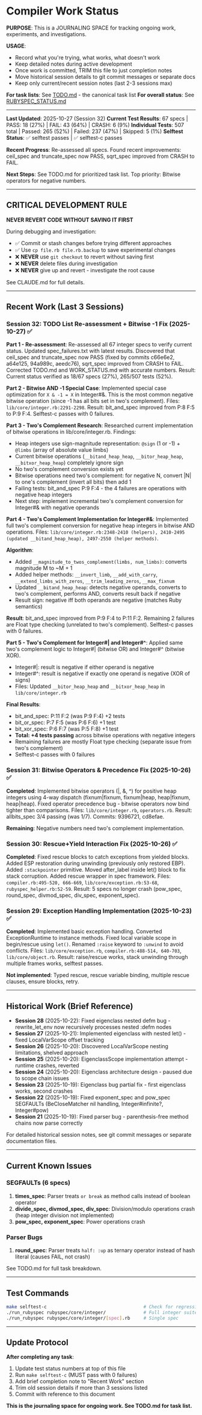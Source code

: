 # Compiler Work Status

**PURPOSE**: This is a JOURNALING SPACE for tracking ongoing work, experiments, and investigations.

**USAGE**:
- Record what you're trying, what works, what doesn't work
- Keep detailed notes during active development
- Once work is committed, TRIM this file to just completion notes
- Move historical session details to git commit messages or separate docs
- Keep only current/recent session notes (last 2-3 sessions max)

**For task lists**: See [TODO.md](TODO.md) - the canonical task list
**For overall status**: See [RUBYSPEC_STATUS.md](RUBYSPEC_STATUS.md)

---

**Last Updated**: 2025-10-27 (Session 32)
**Current Test Results**: 67 specs | PASS: 18 (27%) | FAIL: 43 (64%) | CRASH: 6 (9%)
**Individual Tests**: 507 total | Passed: 265 (52%) | Failed: 237 (47%) | Skipped: 5 (1%)
**Selftest Status**: ✅ selftest passes | ✅ selftest-c passes

**Recent Progress**: Re-assessed all specs. Found recent improvements: ceil_spec and truncate_spec now PASS, sqrt_spec improved from CRASH to FAIL.

**Next Steps**: See TODO.md for prioritized task list. Top priority: Bitwise operators for negative numbers.

---

## CRITICAL DEVELOPMENT RULE

**NEVER REVERT CODE WITHOUT SAVING IT FIRST**

During debugging and investigation:
- ✅ Commit or stash changes before trying different approaches
- ✅ Use `cp file.rb file.rb.backup` to save experimental changes
- ❌ **NEVER** use `git checkout` to revert without saving first
- ❌ **NEVER** delete files during investigation
- ❌ **NEVER** give up and revert - investigate the root cause

See CLAUDE.md for full details.

---

## Recent Work (Last 3 Sessions)

### Session 32: TODO List Re-assessment + Bitwise -1 Fix (2025-10-27) ✅

**Part 1 - Re-assessment**: Re-assessed all 67 integer specs to verify current status. Updated spec_failures.txt with latest results. Discovered that ceil_spec and truncate_spec now PASS (fixed by commits c66e6e2, a64e125, 94a989c, aeedc76), sqrt_spec improved from CRASH to FAIL. Corrected TODO.md and WORK_STATUS.md with accurate numbers. Result: Current status verified as 18/67 specs (27%), 265/507 tests (52%).

**Part 2 - Bitwise AND -1 Special Case**: Implemented special case optimization for `X & -1 = X` in Integer#&. This is the most common negative bitwise operation (since -1 has all bits set in two's complement). Files: `lib/core/integer.rb:2291-2298`. Result: bit_and_spec improved from P:8 F:5 to P:9 F:4. Selftest-c passes with 0 failures.

**Part 3 - Two's Complement Research**: Researched current implementation of bitwise operations in lib/core/integer.rb. Findings:
- Heap integers use sign-magnitude representation: `@sign` (1 or -1) + `@limbs` (array of absolute value limbs)
- Current bitwise operations (`__bitand_heap_heap`, `__bitor_heap_heap`, `__bitxor_heap_heap`) completely ignore sign
- No two's complement conversion exists yet
- Bitwise operations need two's complement: for negative N, convert |N| to one's complement (invert all bits) then add 1
- Failing tests: bit_and_spec P:9 F:4 - the 4 failures are operations with negative heap integers
- Next step: implement incremental two's complement conversion for Integer#& with negative operands

**Part 4 - Two's Complement Implementation for Integer#&**: Implemented full two's complement conversion for negative heap integers in bitwise AND operations. Files: `lib/core/integer.rb:2348-2410 (helpers), 2410-2495 (updated __bitand_heap_heap), 2497-2550 (helper methods)`.

**Algorithm**:
- Added `__magnitude_to_twos_complement(limbs, num_limbs)`: converts magnitude M to ~M + 1
- Added helper methods: `__invert_limb`, `__add_with_carry`, `__extend_limbs_with_zeros`, `__trim_leading_zeros`, `__max_fixnum`
- Updated `__bitand_heap_heap`: detects negative operands, converts to two's complement, performs AND, converts result back if negative
- Result sign: negative iff both operands are negative (matches Ruby semantics)

**Result**: bit_and_spec improved from P:9 F:4 to P:11 F:2. Remaining 2 failures are Float type checking (unrelated to two's complement). Selftest-c passes with 0 failures.

**Part 5 - Two's Complement for Integer#| and Integer#^**: Applied same two's complement logic to Integer#| (bitwise OR) and Integer#^ (bitwise XOR).
- Integer#|: result is negative if either operand is negative
- Integer#^: result is negative if exactly one operand is negative (XOR of signs)
- Files: Updated `__bitor_heap_heap` and `__bitxor_heap_heap` in `lib/core/integer.rb`

**Final Results**:
- bit_and_spec: P:11 F:2 (was P:9 F:4) +2 tests
- bit_or_spec: P:7 F:5 (was P:6 F:6) +1 test
- bit_xor_spec: P:6 F:7 (was P:5 F:8) +1 test
- **Total: +4 tests passing** across bitwise operations with negative integers
- Remaining failures are mostly Float type checking (separate issue from two's complement)
- Selftest-c passes with 0 failures

### Session 31: Bitwise Operators & Precedence Fix (2025-10-26) ✅

**Completed**: Implemented bitwise operators (|, &, ^) for positive heap integers using 4-way dispatch (fixnum|fixnum, fixnum|heap, heap|fixnum, heap|heap). Fixed operator precedence bug - bitwise operators now bind tighter than comparisons. Files: `lib/core/integer.rb`, `operators.rb`. Result: allbits_spec 3/4 passing (was 1/7). Commits: 9396721, cd8efae.

**Remaining**: Negative numbers need two's complement implementation.

### Session 30: Rescue+Yield Interaction Fix (2025-10-26) ✅

**Completed**: Fixed rescue blocks to catch exceptions from yielded blocks. Added ESP restoration during unwinding (previously only restored EBP). Added `:stackpointer` primitive. Moved after_label inside let() block to fix stack corruption. Added rescue wrapper in spec framework. Files: `compiler.rb:495-520, 666-669`, `lib/core/exception.rb:53-68`, `rubyspec_helper.rb:52-59`. Result: 5 specs no longer crash (pow_spec, round_spec, divmod_spec, div_spec, exponent_spec).

### Session 29: Exception Handling Implementation (2025-10-23) ✅

**Completed**: Implemented basic exception handling. Converted ExceptionRuntime to instance methods. Fixed local variable scope in begin/rescue using `let()`. Renamed `:raise` keyword to `:unwind` to avoid conflicts. Files: `lib/core/exception.rb`, `compiler.rb:488-514, 640-703`, `lib/core/object.rb`. Result: raise/rescue works, stack unwinding through multiple frames works, selftest passes.

**Not implemented**: Typed rescue, rescue variable binding, multiple rescue clauses, ensure blocks, retry.

---

## Historical Work (Brief Reference)

- **Session 28** (2025-10-22): Fixed eigenclass nested defm bug - rewrite_let_env now recursively processes nested :defm nodes
- **Session 27** (2025-10-21): Implemented eigenclass with nested let() - fixed LocalVarScope offset tracking
- **Session 26** (2025-10-20): Discovered LocalVarScope nesting limitations, shelved approach
- **Session 25** (2025-10-20): EigenclassScope implementation attempt - runtime crashes, reverted
- **Session 24** (2025-10-20): Eigenclass architecture design - paused due to scope chain issues
- **Session 23** (2025-10-19): Eigenclass bug partial fix - first eigenclass works, second crashes
- **Session 22** (2025-10-19): Fixed exponent_spec and pow_spec SEGFAULTs (BeCloseMatcher nil handling, Integer#infinite?, Integer#pow)
- **Session 21** (2025-10-19): Fixed parser bug - parenthesis-free method chains now parse correctly

For detailed historical session notes, see git commit messages or separate documentation files.

---

## Current Known Issues

### SEGFAULTs (6 specs)
1. **times_spec**: Parser treats `or break` as method calls instead of boolean operator
2. **divide_spec, divmod_spec, div_spec**: Division/modulo operations crash (heap integer division not implemented)
3. **pow_spec, exponent_spec**: Power operations crash

### Parser Bugs
1. **round_spec**: Parser treats `half: :up` as ternary operator instead of hash literal (causes FAIL, not crash)

See TODO.md for full task breakdown.

---

## Test Commands

```bash
make selftest-c                                    # Check for regressions (MUST PASS)
./run_rubyspec rubyspec/core/integer/              # Full integer suite
./run_rubyspec rubyspec/core/integer/[spec].rb     # Single spec
```

---

## Update Protocol

**After completing any task**:
1. Update test status numbers at top of this file
2. Run `make selftest-c` (MUST pass with 0 failures)
3. Add brief completion note to "Recent Work" section
4. Trim old session details if more than 3 sessions listed
5. Commit with reference to this document

**This is the journaling space for ongoing work. See TODO.md for task list.**
